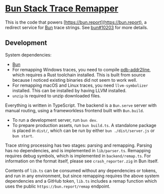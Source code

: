 # [Bun Stack Trace Remapper](https://bun.report)

This is the code that powers [https://bun.report](https://bun.report), a redirect service for [Bun](https://bun.sh) trace strings. See [bun#10203](https://github.com/oven-sh/bun/pull/10203) for more details.

## Development

System dependencies:

- [Bun](https://bun.sh)
- For remapping Windows traces, you need to compile [pdb-addr2line](https://github.com/mstange/pdb-addr2line), which requires a Rust toolchain installed. This is built from source because I noticed existing binaries did not seem to work well.
- For remapping macOS and Linux traces, you need `llvm-symbolizer` installed. This can be installed by having LLVM installed.
- `unzip` is required to unzip downloaded files.

Everything is written in TypeScript. The backend is a `Bun.serve` server with manual routing, using a frameworkless frontend built with `Bun.build`.

- To run a development server, run `bun dev`.
- To prepare production assets, run `bun build.ts`. A standalone package is placed in `dist/`, which can be run by either `bun ./dist/server.js` or `bun start`.

Trace string processing has two stages: parsing and remapping. Parsing has no dependencies, and is implemented in `lib/parser.ts`. Remapping requires debug symbols, which is implemented in `backend/remap.ts`. For information on the format itself, please see `crash_reporter.zig` in Bun itself.

Contents of `lib.ts` can be consumed without any dependencies or tokens, and run in any environment, but since remapping requires the above system dependencies and a GitHub token, `lib.ts` includes a remap function which uses the public `https://bun.report/remap` endpoint.
